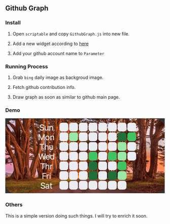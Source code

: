 ## Github Graph

### Install

1. Open `scriptable` and copy `GithubGraph.js` into new file.

2. Add a new widget according to [here](https://zhuanlan.zhihu.com/p/380383602)

3. Add your github account name to `Parameter`

### Running Process

1. Grab `bing` daily image as backgroud image.

2. Fetch github contribution info.

3. Draw graph as soon as similar to github main page.

### Demo

![](./assets/2022-02-23-22-26-19-image.png)

### Others

This is a simple version doing such things. I will try to enrich it soon.


